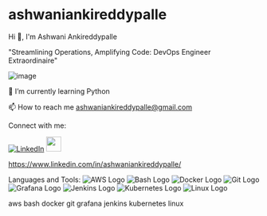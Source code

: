 # ashwaniankireddypalle

Hi 👋, I'm Ashwani Ankireddypalle

"Streamlining Operations, Amplifying Code: DevOps Engineer Extraordinaire"

![image](https://github.com/user-attachments/assets/e6f36617-8555-4dd6-9524-8c6bdf5d0708)


🌱 I’m currently learning Python

📫 How to reach me ashwaniankireddypalle@gmail.com

Connect with me:

[![LinkedIn](https://img.shields.io/badge/LinkedIn-blue?logo=linkedin&logoColor=white)](https://www.linkedin.com/in/ashwaniankireddypalle/)
[<img src="https://cdn.jsdelivr.net/npm/simple-icons@v3/icons/linkedin.svg" height="30" width="30" />](https://www.linkedin.com/in/ashwaniankireddypalle/)

https://www.linkedin.com/in/ashwaniankireddypalle/

Languages and Tools:
![AWS Logo](https://aws.amazon.com/)
![Bash Logo](https://www.gnu.org/software/bash/)
![Docker Logo](https://www.docker.com/)
![Git Logo](https://git-scm.com/)
![Grafana Logo](https://grafana.com/)
![Jenkins Logo](https://www.jenkins.io/)
![Kubernetes Logo](https://kubernetes.io/)
![Linux Logo](https://www.linux.org/)

aws bash docker git grafana jenkins kubernetes linux
